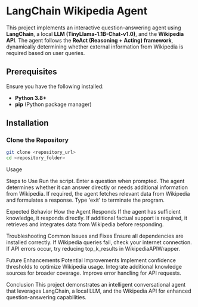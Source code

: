 # LangChain Wikipedia Agent

This project implements an interactive question-answering agent using **LangChain**, a local **LLM (TinyLlama-1.1B-Chat-v1.0)**, and the **Wikipedia API**. The agent follows the **ReAct (Reasoning + Acting) framework**, dynamically determining whether external information from Wikipedia is required based on user queries.

## Prerequisites

Ensure you have the following installed:

- **Python 3.8+**
- **pip** (Python package manager)

## Installation

### Clone the Repository
```bash
git clone <repository_url>
cd <repository_folder>
```
Usage

Steps to Use
Run the script.
Enter a question when prompted.
The agent determines whether it can answer directly or needs additional information from Wikipedia.
If required, the agent fetches relevant data from Wikipedia and formulates a response.
Type 'exit' to terminate the program.

Expected Behavior
How the Agent Responds
If the agent has sufficient knowledge, it responds directly.
If additional factual support is required, it retrieves and integrates data from Wikipedia before responding.

Troubleshooting
Common Issues and Fixes
Ensure all dependencies are installed correctly.
If Wikipedia queries fail, check your internet connection.
If API errors occur, try reducing top_k_results in WikipediaAPIWrapper.

Future Enhancements
Potential Improvements
Implement confidence thresholds to optimize Wikipedia usage.
Integrate additional knowledge sources for broader coverage.
Improve error handling for API requests.

Conclusion
This project demonstrates an intelligent conversational agent that leverages LangChain, a local LLM, and the Wikipedia API for enhanced question-answering capabilities.
